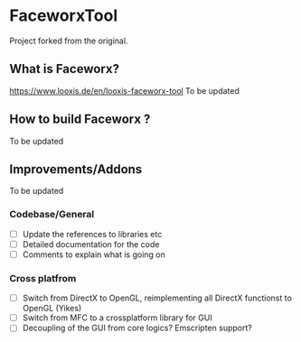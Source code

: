 # FaceworxTool

Project forked from the original.

## What is Faceworx?
https://www.looxis.de/en/looxis-faceworx-tool
To be updated

## How to build Faceworx ?

To be updated

## Improvements/Addons

To be updated
### Codebase/General
- [ ] Update the references to libraries etc
- [ ] Detailed documentation for the code
- [ ] Comments to explain what is going on

### Cross platfrom
- [ ] Switch from DirectX to OpenGL, reimplementing all DirectX functionst to OpenGL (Yikes)
- [ ] Switch from MFC to a crossplatform library for GUI
- [ ] Decoupling of the GUI from core logics? Emscripten support?
